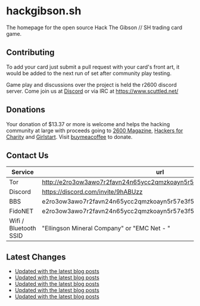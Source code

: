 # hackgibson.sh
The homepage for the open source Hack The Gibson // SH trading card game.


## Contributing

To add your card just submit a pull request with your card's front art, it would be added to the next run of set after community play testing.

Game play and discussions over the project is held the r2600 discord server. Come join us at [Discord](https://discord.com/invite/9hABUzz) or via IRC at https://www.scuttled.net/


## Donations

Your donation of $13.37 or more is welcome and helps the hacking community at large with proceeds going to [2600 Magazine](https://2600.com/), [Hackers for Charity](https://hackersforcharity.org) and [Girlstart](https://girlstart.org).  Visit [buymeacoffee](https://www.buymeacoffee.com/hackgibson.sh) to donate.


## Contact Us

Service | url
-|-
Tor | http://e2ro3ow3awo7r2favn24n65ycc2qmzkoayn5r57e3f56nvjwdcgg32ad.onion
Discord | https://discord.com/invite/9hABUzz
BBS | e2ro3ow3awo7r2favn24n65ycc2qmzkoayn5r57e3f56nvjwdcgg32ad.onion:23
FidoNET | e2ro3ow3awo7r2favn24n65ycc2qmzkoayn5r57e3f56nvjwdcgg32ad.onion:24554
Wifi / Bluetooth SSID | "Ellingson Mineral Company" or "EMC Net - <fidonet address>"

## Latest Changes
<!-- BLOG-POST-LIST:START -->
- [Updated with the latest blog posts](https://github.com/DFW2600/hackgibson.sh/commit/a2f2e732754e3a2cd6e580d281be473db2e4f936)
- [Updated with the latest blog posts](https://github.com/DFW2600/hackgibson.sh/commit/c3314e9d52a549e5fa099ed396fb6f3640d5ab3c)
- [Updated with the latest blog posts](https://github.com/DFW2600/hackgibson.sh/commit/0d8b724952eadb62957e04a595b7402f16d975b1)
- [Updated with the latest blog posts](https://github.com/DFW2600/hackgibson.sh/commit/ec4ebdca4ec3296a746a23ee7da8d669445df279)
- [Updated with the latest blog posts](https://github.com/DFW2600/hackgibson.sh/commit/a3b7655c206bf7bfd0d793536518906d24ab9dd1)
<!-- BLOG-POST-LIST:END -->
